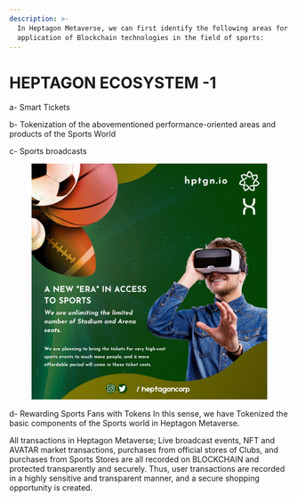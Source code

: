 ```yaml
---
description: >-
  In Heptagon Metaverse, we can first identify the following areas for the
  application of Blockchain technologies in the field of sports:
---
```


# HEPTAGON ECOSYSTEM -1

&#x20;a- Smart Tickets&#x20;

b- Tokenization of the abovementioned performance-oriented areas and products of the Sports World&#x20;

c- Sports broadcasts&#x20;

<figure><img src=".gitbook/assets/photo_2022-10-23_17-27-15.jpg" alt=""><figcaption></figcaption></figure>

d- Rewarding Sports Fans with Tokens In this sense, we have Tokenized the basic components of the Sports world in Heptagon Metaverse.&#x20;

All transactions in Heptagon Metaverse; Live broadcast events, NFT and AVATAR market transactions, purchases from official stores of Clubs, and purchases from Sports Stores are all recorded on BLOCKCHAIN and protected transparently and securely. Thus, user transactions are recorded in a highly sensitive and transparent manner, and a secure shopping opportunity is created.
